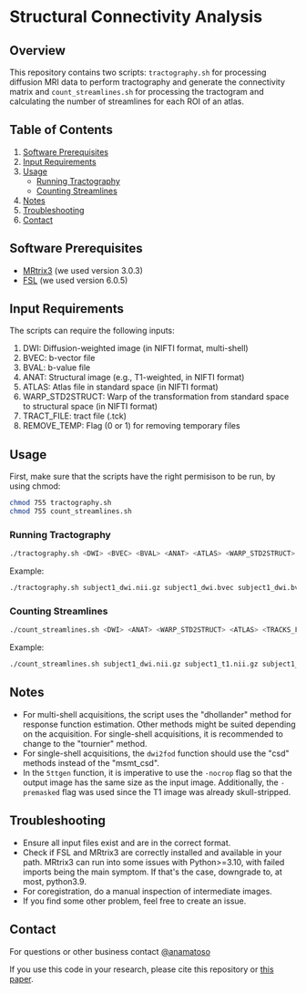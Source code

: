 # Structural Connectivity Analysis

## Overview
This repository contains two scripts: `tractography.sh` for processing diffusion MRI data to perform tractography and generate the connectivity matrix and `count_streamlines.sh` for processing the tractogram and calculating the number of streamlines for each ROI of an atlas. 


## Table of Contents
1. [Software Prerequisites](#software-prerequisites)
2. [Input Requirements](#input-requirements)
3. [Usage](#usage)
   - [Running Tractography](#running-tractography)
   - [Counting Streamlines](#counting-streamlines)
4. [Notes](#notes)
5. [Troubleshooting](#troubleshooting)
6. [Contact](#contact)

## Software Prerequisites
- [MRtrix3](https://www.mrtrix.org/) (we used version 3.0.3)
- [FSL](https://fsl.fmrib.ox.ac.uk/fsl/fslwiki) (we used version 6.0.5)

## Input Requirements
The scripts can require the following inputs:
1. DWI: Diffusion-weighted image (in NIFTI format, multi-shell)
2. BVEC: b-vector file
3. BVAL: b-value file
4. ANAT: Structural image (e.g., T1-weighted, in NIFTI format)
5. ATLAS: Atlas file in standard space (in NIFTI format)
6. WARP_STD2STRUCT: Warp of the transformation from standard space to structural space (in NIFTI format)
7. TRACT_FILE: tract file (.tck)
8. REMOVE_TEMP: Flag (0 or 1) for removing temporary files

## Usage

First, make sure that the scripts have the right permisison to be run, by using chmod:
```bash
chmod 755 tractography.sh
chmod 755 count_streamlines.sh
```

### Running Tractography
```bash
./tractography.sh <DWI> <BVEC> <BVAL> <ANAT> <ATLAS> <WARP_STD2STRUCT> <REMOVE_TEMP>
```

Example:
```bash
./tractography.sh subject1_dwi.nii.gz subject1_dwi.bvec subject1_dwi.bval subject1_t1.nii.gz atlas.nii.gz subject1_std2struct_warp.nii.gz 1
```

### Counting Streamlines
```bash
./count_streamlines.sh <DWI> <ANAT> <WARP_STD2STRUCT> <ATLAS> <TRACKS_FILE> <REMOVE_TEMP>
```

Example:
```bash
./count_streamlines.sh subject1_dwi.nii.gz subject1_t1.nii.gz subject1_std2struct_warp.nii.gz atlas.nii.gz tracts.tck 1
```

## Notes
- For multi-shell acquisitions, the script uses the "dhollander" method for response function estimation. Other methods might be suited depending on the acquisition. For single-shell acquisitions, it is recommended to change to the "tournier" method.
- For single-shell acquisitions, the `dwi2fod` function should use the "csd" methods instead of the "msmt_csd".
- In the `5ttgen` function, it is imperative to use the `-nocrop` flag so that the output image has the same size as the input image. Additionally, the `-premasked` flag was used since the T1 image was already skull-stripped.

## Troubleshooting
- Ensure all input files exist and are in the correct format.
- Check if FSL and MRtrix3 are correctly installed and available in your path. MRtrix3 can run into some issues with Python>=3.10, with failed imports being the main symptom. If that's the case, downgrade to, at most, python3.9.
- For coregistration, do a manual inspection of intermediate images.
- If you find some other problem, feel free to create an issue.

## Contact
For questions or other business contact [@anamatoso](https://github.com/anamatoso)

If you use this code in your research, please cite this repository or [this paper](https://github.com/anamatoso/connectivity-analysis-diffusion).
